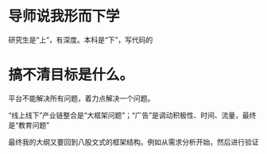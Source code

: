 # 导师说我形而下学
研究生是“上”，有深度。本科是“下”，写代码的

# 搞不清目标是什么。

平台不能解决所有问题，着力点解决一个问题。

“线上线下”产业链整合是“大框架问题”；“广告”是调动积极性、时间、流量，最终是“教育问题”


最终我的大纲又要回到八股文式的框架结构。例如从需求分析开始，然后进行验证